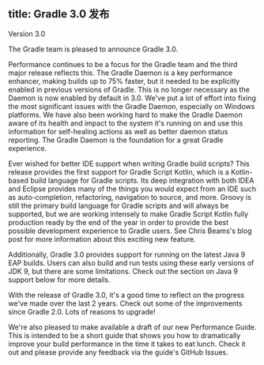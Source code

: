 title: Gradle 3.0 发布
---
Version 3.0

The Gradle team is pleased to announce Gradle 3.0.

Performance continues to be a focus for the Gradle team and the third major release reflects this. The Gradle Daemon is a key performance enhancer, making builds up to 75% faster, but it needed to be explicitly enabled in previous versions of Gradle. This is no longer necessary as the Daemon is now enabled by default in 3.0. We've put a lot of effort into fixing the most significant issues with the Gradle Daemon, especially on Windows platforms. We have also been working hard to make the Gradle Daemon aware of its health and impact to the system it's running on and use this information for self-healing actions as well as better daemon status reporting. The Gradle Daemon is the foundation for a great Gradle experience.

Ever wished for better IDE support when writing Gradle build scripts? This release provides the first support for Gradle Script Kotlin, which is a Kotlin-based build language for Gradle scripts. Its deep integration with both IDEA and Eclipse provides many of the things you would expect from an IDE such as auto-completion, refactoring, navigation to source, and more. Groovy is still the primary build language for Gradle scripts and will always be supported, but we are working intensely to make Gradle Script Kotlin fully production ready by the end of the year in order to provide the best possible development experience to Gradle users. See Chris Beams's blog post for more information about this exciting new feature.

Additionally, Gradle 3.0 provides support for running on the latest Java 9 EAP builds. Users can also build and run tests using these early versions of JDK 9, but there are some limitations. Check out the section on Java 9 support below for more details.

With the release of Gradle 3.0, it's a good time to reflect on the progress we've made over the last 2 years. Check out some of the improvements since Gradle 2.0. Lots of reasons to upgrade!

We're also pleased to make available a draft of our new Performance Guide. This is intended to be a short guide that shows you how to dramatically improve your build performance in the time it takes to eat lunch. Check it out and please provide any feedback via the guide's GitHub Issues.
